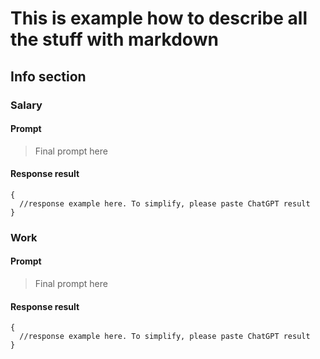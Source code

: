 # This is example how to describe all the stuff with markdown

## Info section
### Salary

#### Prompt
> Final prompt here
#### Response result

``` jsonc
{
  //response example here. To simplify, please paste ChatGPT result
}
```

### Work
#### Prompt
> Final prompt here
#### Response result
``` jsonc
{
  //response example here. To simplify, please paste ChatGPT result
}
```

